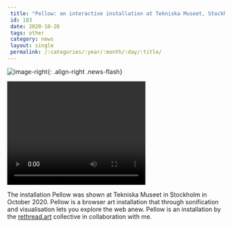 ```yaml
---
 title: "Pellow: an interactive installation at Tekniska Museet, Stockhol"
 id: 183
 date: 2020-10-26
 tags: other
 category: news
 layout: single
 permalink: /:categories/:year/:month/:day/:title/
---
```

![image-right](/assets/images/pellow.jpg){: .align-right .news-flash}

<video width='320' height='240' controls> <source src='img/video/pellow.mov' type='video/quicktime' Your browser does not support the video tag. </video><p>
The installation Pellow was shown at Tekniska Museet in Stockholm in October 2020.
Pellow is a browser art installation that through sonification and visualisation lets you explore the web anew. Pellow is an installation by the <a href='https://rethread.art/'>rethread.art</a> collective in collaboration with me.</p>

